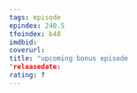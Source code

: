 ```yaml
---
tags: episode
epindex: 240.5
tfoindex: b48
imdbid: 
coverurl: 
title: "upcoming bonus episode
"releasedate: 
rating: ?
---
```


